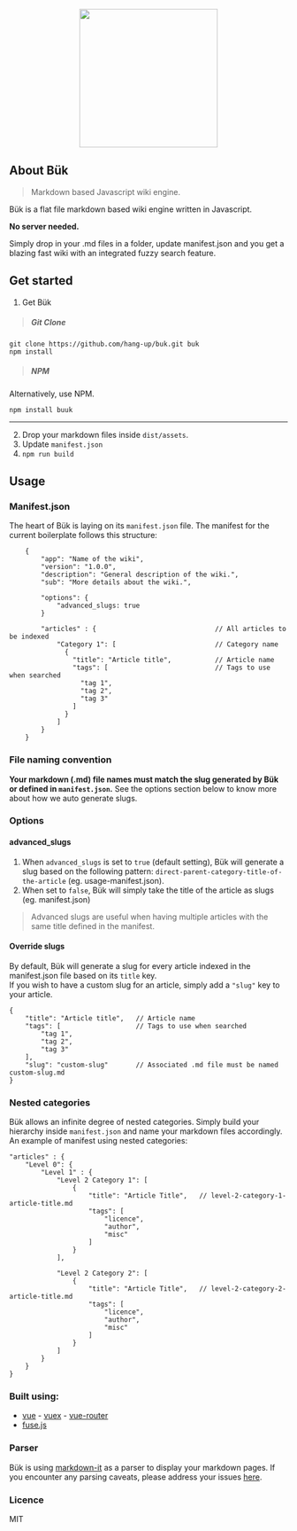 <p align="center"><img src="http://groundedrob.com/images/projects/buk.png" height='250px'></p>

## About Bük
> Markdown based Javascript wiki engine.

Bük is a flat file markdown based wiki engine written in Javascript.  

**No server needed.**

Simply drop in your .md files in a folder, update manifest.json and you get a blazing fast wiki with an integrated fuzzy search feature.

## Get started

1) Get Bük
> ##### Git Clone
```
git clone https://github.com/hang-up/buk.git buk
npm install
```

> ##### NPM
Alternatively, use NPM.

```
npm install buuk
```
---

2) Drop your markdown files inside `dist/assets`.
3) Update `manifest.json`
4) `npm run build`


## Usage
### Manifest.json

The heart of Bük is laying on its `manifest.json` file. The manifest for the current boilerplate follows this structure:
```
    {
        "app": "Name of the wiki",
        "version": "1.0.0",
        "description": "General description of the wiki.",
        "sub": "More details about the wiki.",
        
        "options": {
            "advanced_slugs: true
        }

        "articles" : {                              // All articles to be indexed
            "Category 1": [                         // Category name
              {
                "title": "Article title",           // Article name
                "tags": [                           // Tags to use when searched
                  "tag 1",
                  "tag 2",
                  "tag 3"
                ]
              }
            ]
        }
    }
```

### File naming convention
**Your markdown (.md) file names must match the slug generated by Bük or defined in `manifest.json`.**
See the options section below to know more about how we auto generate slugs.

### Options
#### advanced_slugs
1. When `advanced_slugs` is set to `true` (default setting), Bük will generate a slug based on the following pattern: `direct-parent-category-title-of-the-article` (eg. usage-manifest.json).
2. When set to `false`, Bük will simply take the title of the article as slugs (eg. manifest.json)

> Advanced slugs are useful when having multiple articles with the same title defined in the manifest.

#### Override slugs
By default, Bük will generate a slug for every article indexed in the manifest.json file based on its `title` key.  
If you wish to have a custom slug for an article, simply add a `"slug"` key to your article.
```
{
    "title": "Article title",   // Article name
    "tags": [                   // Tags to use when searched
        "tag 1",
        "tag 2",
        "tag 3"
    ],
    "slug": "custom-slug"       // Associated .md file must be named custom-slug.md
}
```

### Nested categories
Bük allows an infinite degree of nested categories. Simply build your hierarchy inside `manifest.json` and name your markdown files accordingly. 
An example of manifest using nested categories:
```
"articles" : {
    "Level 0": {
        "Level 1" : {
            "Level 2 Category 1": [
                {
                    "title": "Article Title",   // level-2-category-1-article-title.md
                    "tags": [
                        "licence",
                        "author",
                        "misc"
                    ]
                }
            ],
            
            "Level 2 Category 2": [
                {
                    "title": "Article Title",   // level-2-category-2-article-title.md
                    "tags": [
                        "licence",
                        "author",
                        "misc"
                    ]
                }
            ]
        }
    }
}
```

### Built using:
* [vue](https://vuejs.org/) -  [vuex](https://vuex.vuejs.org) - [vue-router](https://router.vuejs.org)
* [fuse.js](http:http://fusejs.io/)

### Parser
Bük is using [markdown-it](https://github.com/markdown-it/markdown-it) as a parser to display your markdown pages. If you encounter any parsing caveats, please address your issues [here](https://github.com/markdown-it/markdown-it/issues).  

### Licence
MIT


